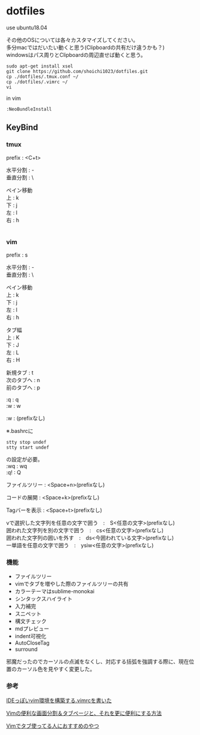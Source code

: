 # dotfiles

use ubuntu18.04

その他のOSについては各々カスタマイズしてください。  
多分macではだいたい動くと思う(Clipboardの共有だけ違うかも？)  
windowsはパス周りとClipboardの周辺直せば動くと思う。  

```
sudo apt-get install xsel
git clone https://github.com/shoichi1023/dotfiles.git
cp ./dotfiles/.tmux.conf ~/
cp ./dotfiles/.vimrc ~/
vi
```

in vim

```
:NeoBundleInstall
```

## KeyBind
### tmux

prefix : <C+t>  

水平分割 : -  
垂直分割 : \  

ペイン移動  
上 : k  
下 : j  
左 : l  
右 : h  

#
### vim

prefix : s  

水平分割 : -  
垂直分割 : \  

ペイン移動  
上 : k  
下 : j  
左 : l  
右 : h  

タブ幅  
上 : K  
下 : J  
左 : L  
右 : H  

新規タブ : t  
次のタブへ : n  
前のタブへ : p  

:q : q  
:w : w

:w : <C-s>(prefixなし)  

※.bashrcに

```
stty stop undef
stty start undef
```
の設定が必要。  
:wq : wq  
:q! : Q  

ファイルツリー : <Space+n>(prefixなし)  

コードの展開 : <Space+k>(prefixなし)  

Tagバーを表示 : <Space+t>(prefixなし)   

vで選択した文字列を任意の文字で囲う　:　S<任意の文字>(prefixなし)  
囲われた文字列を別の文字で囲う　:　cs<任意の文字>(prefixなし)  
囲われた文字列の囲いを外す　:　ds<今囲われている文字>(prefixなし)  
一単語を任意の文字で囲う　:　ysiw<任意の文字>(prefixなし)  

### 機能

 - ファイルツリー
 - vimでタブを増やした際のファイルツリーの共有
 - カラーテーマはsublime-monokai
 - シンタックスハイライト
 - 入力補完
 - スニペット
 - 構文チェック
 - mdプレビュー
 - indent可視化
 - AutoCloseTag
 - surround

 邪魔だったのでカーソルの点滅をなくし、対応する括弧を強調する際に、現在位置のカーソル色を見やすく変更した。

### 参考
 [IDEっぽいvim環境を構築する.vimrcを書いた](https://qiita.com/ysm001/items/8ae97cfdaae3f5fe79f4)
 
 [Vimの便利な画面分割＆タブページと、それを更に便利にする方法](https://qiita.com/tekkoc/items/98adcadfa4bdc8b5a6ca)
 
 [Vimでタブ使ってる人におすすめのやつ](https://qiita.com/yaginuuu/items/d0a8d045035ab251c96c)
 
 
 
